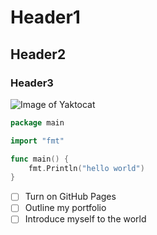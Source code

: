 # Header1
## Header2
### Header3
![Image of Yaktocat](https://octodex.github.com/images/yaktocat.png)
```go
package main

import "fmt"

func main() {
    fmt.Println("hello world")
}
```
- [ ] Turn on GitHub Pages
- [ ] Outline my portfolio
- [ ] Introduce myself to the world
